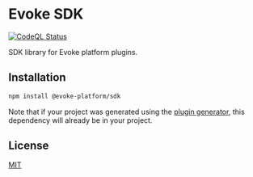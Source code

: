 # Evoke SDK

[![CodeQL Status](https://github.com/Evoke-Platform/evoke-sdk/actions/workflows/github-code-scanning/codeql/badge.svg)](https://github.com/Evoke-Platform/evoke-sdk/actions/workflows/github-code-scanning/codeql)

SDK library for Evoke platform plugins.

## Installation

```sh
npm install @evoke-platform/sdk
```

Note that if your project was generated using the [plugin generator][plugin], this dependency will already be
in your project.

## License

[MIT](https://github.com/Evoke-Platform/evoke-sdk/blob/main/LICENSE)

[plugin]: https://github.com/Evoke-Platform/evoke-sdk/blob/main/packages/create-widgets-package
